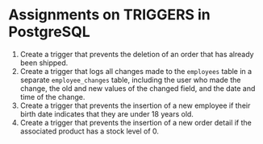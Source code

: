 # Assignments on TRIGGERS in PostgreSQL

1. Create a trigger that prevents the deletion of an order that has already been shipped.
1. Create a trigger that logs all changes made to the `employees` table in a separate `employee_changes` table, including the user who made the change, the old and new values of the changed field, and the date and time of the change.
1. Create a trigger that prevents the insertion of a new employee if their birth date indicates that they are under 18 years old.
1. Create a trigger that prevents the insertion of a new order detail if the associated product has a stock level of 0.
